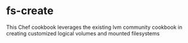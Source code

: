 fs-create
=========

This Chef cookbook leverages the existing lvm community cookbook in creating customized logical volumes and mounted filesystems
